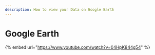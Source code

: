 ```yaml
---
description: How to view your Data on Google Earth
---
```


# Google Earth



{% embed url="https://www.youtube.com/watch?v=04HpK844g54" %}
